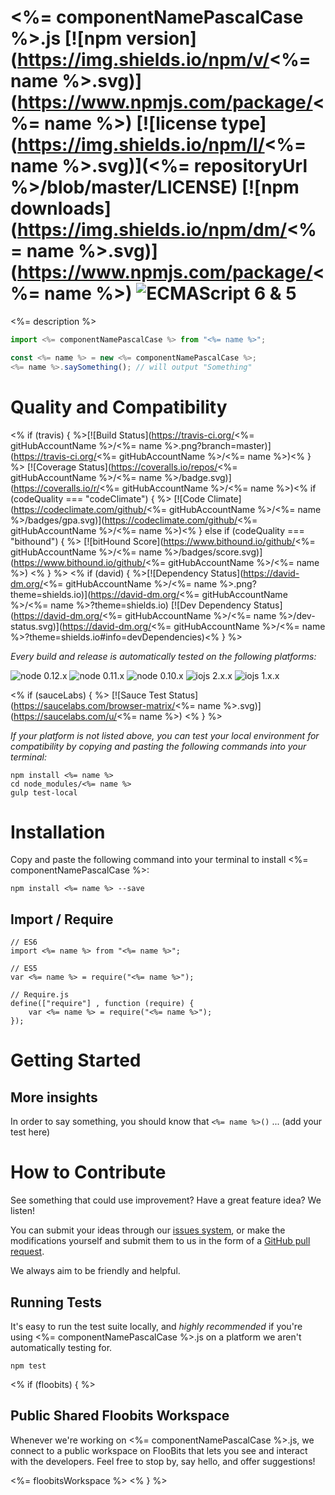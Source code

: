 # <%= componentNamePascalCase %>.js [![npm version](https://img.shields.io/npm/v/<%= name %>.svg)](https://www.npmjs.com/package/<%= name %>) [![license type](https://img.shields.io/npm/l/<%= name %>.svg)](<%= repositoryUrl %>/blob/master/LICENSE) [![npm downloads](https://img.shields.io/npm/dm/<%= name %>.svg)](https://www.npmjs.com/package/<%= name %>) ![ECMAScript 6 & 5](https://img.shields.io/badge/ECMAScript-6%20/%205-red.svg)

<%= description %>

```javascript
import <%= componentNamePascalCase %> from "<%= name %>";

const <%= name %> = new <%= componentNamePascalCase %>;
<%= name %>.saySomething(); // will output "Something"
```

# Quality and Compatibility

<% if (travis) { %>[![Build Status](https://travis-ci.org/<%= gitHubAccountName %>/<%= name %>.png?branch=master)](https://travis-ci.org/<%= gitHubAccountName %>/<%= name %>)<% } %> [![Coverage Status](https://coveralls.io/repos/<%= gitHubAccountName %>/<%= name %>/badge.svg)](https://coveralls.io/r/<%= gitHubAccountName %>/<%= name %>)<% if (codeQuality === "codeClimate") { %> [![Code Climate](https://codeclimate.com/github/<%= gitHubAccountName %>/<%= name %>/badges/gpa.svg)](https://codeclimate.com/github/<%= gitHubAccountName %>/<%= name %>)<% } else if (codeQuality === "bithound") { %> [![bitHound Score](https://www.bithound.io/github/<%= gitHubAccountName %>/<%= name %>/badges/score.svg)](https://www.bithound.io/github/<%= gitHubAccountName %>/<%= name %>) <% } %> <% if (david) { %>[![Dependency Status](https://david-dm.org/<%= gitHubAccountName %>/<%= name %>.png?theme=shields.io)](https://david-dm.org/<%= gitHubAccountName %>/<%= name %>?theme=shields.io) [![Dev Dependency Status](https://david-dm.org/<%= gitHubAccountName %>/<%= name %>/dev-status.svg)](https://david-dm.org/<%= gitHubAccountName %>/<%= name %>?theme=shields.io#info=devDependencies)<% } %>

*Every build and release is automatically tested on the following platforms:*

![node 0.12.x](https://img.shields.io/badge/node-0.12.x-brightgreen.svg) ![node 0.11.x](https://img.shields.io/badge/node-0.11.x-brightgreen.svg) ![node 0.10.x](https://img.shields.io/badge/node-0.10.x-brightgreen.svg)
![iojs 2.x.x](https://img.shields.io/badge/iojs-2.x.x-brightgreen.svg) ![iojs 1.x.x](https://img.shields.io/badge/iojs-1.x.x-brightgreen.svg)

<% if (sauceLabs) { %>
[![Sauce Test Status](https://saucelabs.com/browser-matrix/<%= name %>.svg)](https://saucelabs.com/u/<%= name %>)
<% } %>

*If your platform is not listed above, you can test your local environment for compatibility by copying and pasting the following commands into your terminal:*

```
npm install <%= name %>
cd node_modules/<%= name %>
gulp test-local
```

# Installation

Copy and paste the following command into your terminal to install <%= componentNamePascalCase %>:

```
npm install <%= name %> --save
```

## Import / Require

```
// ES6
import <%= name %> from "<%= name %>";
```

```
// ES5
var <%= name %> = require("<%= name %>");
```

```
// Require.js
define(["require"] , function (require) {
    var <%= name %> = require("<%= name %>");
});
```

# Getting Started

## More insights

In order to say something, you should know that `<%= name %>()` ... (add your test here)

# How to Contribute

See something that could use improvement? Have a great feature idea? We listen!

You can submit your ideas through our [issues system](<%= issueTrackerUrl %>), or make the modifications yourself and submit them to us in the form of a [GitHub pull request](https://help.github.com/articles/using-pull-requests/).

We always aim to be friendly and helpful.

## Running Tests

It's easy to run the test suite locally, and *highly recommended* if you're using <%= componentNamePascalCase %>.js on a platform we aren't automatically testing for.

```
npm test
```

<% if (floobits) { %>
## Public Shared Floobits Workspace

Whenever we're working on <%= componentNamePascalCase %>.js, we connect to a public workspace on FlooBits that lets you see and interact with the developers. Feel free to stop by, say hello, and offer suggestions!

<%= floobitsWorkspace %>
<% } %>
